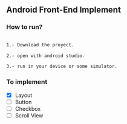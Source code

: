 ## Android Front-End Implement


### How to run?


```bash

1.- Download the proyect.

2.- open with android studio.

3.- run in your device or some simulator.


```


### To implement

- [x] Layout
- [ ] Button
- [ ] Checkbox
- [ ] Scroll View
